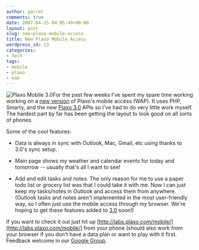```yaml
---
author: garret
comments: true
date: 2007-04-25 04:05:49+00:00
layout: post
slug: new-plaxo-mobile-access
title: New Plaxo Mobile Access
wordpress_id: 13
categories:
- Tech
tags:
- mobile
- plaxo
- wap
---
```


![Plaxo Mobile 3.0](http://labs.plaxo.com/labs/projects/mobile/screenshots/screenshot.png)For the past few weeks I've spent my spare time working working on a [new version](http://blog.plaxo.com/archives/2007/04/alright_folks_t_1.html) of Plaxo's mobile access (WAP). It uses PHP, Smarty, and the new [Plaxo 3.0](http://blog.plaxo.com/archives/2007/03/calling_all_beta_testers.html) APIs so I've had to do very little work myself. The hardest part by far has been getting the layout to look good on all sorts of phones.

Some of the cool features:



	
  * Data is always in sync with Outlook, Mac, Gmail, etc using thanks to 3.0's sync setup.

	
  * Main page shows my weather and calendar events for today and tomorrow -- usually that's all I want to see!

	
  * Add and edit tasks and notes. The only reason for me to use a paper todo list or grocery list was that I could take it with me. Now I can just keep my tasks/notes in Outlook and access them from anywhere.
(Outlook tasks and notes aren't implemented in the most user-friendly way, so I often just use the mobile access through my browser. We're hoping to get these features added to [3.0](http://blog.plaxo.com/archives/2007/03/calling_all_beta_testers.html) soon!)


If you want to check it out just hit up [http://labs.plaxo.com/mobile/](http://labs.plaxo.com/mobile/) from your phone (should also work from your browser if you don't have a data plan or want to play with it first.
Feedback welcome in our [Google Group](http://groups.google.com/group/plaxo-mobile).
